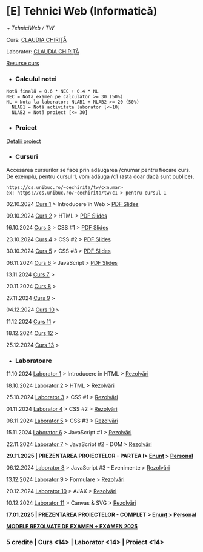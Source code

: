 # [E] Tehnici Web (Informatică)

~ *TehniciWeb / TW*

Curs: [CLAUDIA CHIRIȚĂ](mailto:claudia-elena.chirita@unibuc.ro)

Laborator: [CLAUDIA CHIRIȚĂ](mailto:claudia-elena.chirita@unibuc.ro)

[Resurse curs](https://cs.unibuc.ro/~cechirita/tw/)


* ### Calculul notei

```
Notă finală = 0.6 * NEC + 0.4 * NL
NEC = Nota examen pe calculator >= 30 (50%)
NL = Nota la laborator: NLAB1 + NLAB2 >= 20 (50%)
  NLAB1 = Notă activitate laborator [<=10]
  NLAB2 = Notă proiect [<= 30]
```

* ### Proiect

[Detalii proiect](./Proiect/)

* ### Cursuri

Accesarea cursurilor se face prin adăugarea /cnumar pentru fiecare curs. De exemplu, pentru cursul 1, vom adăuga /c1 (asta doar dacă sunt publice).

```
https://cs.unibuc.ro/~cechirita/tw/c<numar>
ex: https://cs.unibuc.ro/~cechirita/tw/c1 > pentru cursul 1
```

02.10.2024 [Curs 1](https://cs.unibuc.ro/~cechirita/tw/c1) > Introducere în Web > [PDF Slides](https://drive.google.com/file/d/1ooWkv4XuoNf_k5Nu9wePhAa1NCARkIda/view)

09.10.2024 [Curs 2](https://cs.unibuc.ro/~cechirita/tw/c2) > HTML > [PDF Slides]()

16.10.2024 [Curs 3](https://cs.unibuc.ro/~cechirita/tw/c3) > CSS #1 > [PDF Slides]()

23.10.2024 [Curs 4](https://cs.unibuc.ro/~cechirita/tw/c4) > CSS #2 > [PDF Slides]()

30.10.2024 [Curs 5](https://cs.unibuc.ro/~cechirita/tw/c5) > CSS #3 > [PDF Slides]()

06.11.2024 [Curs 6](https://cs.unibuc.ro/~cechirita/tw/c6) > JavaScript > [PDF Slides]()

13.11.2024 [Curs 7]() >

20.11.2024 [Curs 8]() >

27.11.2024 [Curs 9]() >

04.12.2024 [Curs 10]() >

11.12.2024 [Curs 11]() >

18.12.2024 [Curs 12]() >

25.12.2024 [Curs 13]() >

* ### Laboratoare

11.10.2024 [Laborator 1](./Laboratoare/Laborator%2001/) > Introducere în HTML > [Rezolvări]()

18.10.2024 [Laborator 2](./Laboratoare/Laborator%2002/) > HTML > [Rezolvări]()

25.10.2024 [Laborator 3](./Laboratoare/Laborator%2003/) > CSS #1 > [Rezolvări]()

01.11.2024 [Laborator 4](./Laboratoare/Laborator%2004/) > CSS #2 > [Rezolvări]()

08.11.2024 [Laborator 5](./Laboratoare/Laborator%2005/) > CSS #3 > [Rezolvări]()

15.11.2024 [Laborator 6](./Laboratoare/Laborator%2006/) > JavaScript #1 > [Rezolvări]()

22.11.2024 [Laborator 7](./Laboratoare/Laborator%2007/) > JavaScript #2 - DOM > [Rezolvări]()

**29.11.2025 | PREZENTAREA PROIECTELOR - PARTEA I> [Enunț](./Proiect/) > [Personal](https://github.com/vlaxcs/Stardew-Valley-Presentation-Website)**

06.12.2024 [Laborator 8](./Laboratoare/Laborator%2008/) > JavaScript #3 - Evenimente > [Rezolvări]()

13.12.2024 [Laborator 9](./Laboratoare/Laborator%2009/) > Formulare > [Rezolvări]()

20.12.2024 [Laborator 10](./Laboratoare/Laborator%2010/) > AJAX > [Rezolvări]()

10.12.2024 [Laborator 11](./Laboratoare/Laborator%2011/) > Canvas & SVG > [Rezolvări]()

**17.01.2025 | PREZENTAREA PROIECTELOR - COMPLET > [Enunț](./Proiect/) > [Personal](https://github.com/vlaxcs/Stardew-Valley-Presentation-Website)**

**[MODELE REZOLVATE DE EXAMEN + EXAMEN 2025](./Examen/)**

### **5 credite | Curs <14> | Laborator <14> | Proiect <14>**